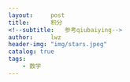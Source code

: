 ```yaml
---
layout:     post
title:      积分
<!--subtitle:   参考qiubaiying-->
author:     lwz
header-img: "img/stars.jpeg"
catalog: true
tags:
    - 数学
---
```


